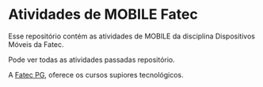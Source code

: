 # Atividades de MOBILE Fatec

Esse repositório contém as atividades de MOBILE da disciplina Dispositivos Móveis da Fatec.

Pode ver todas as atividades passadas repositório.

A [Fatec PG](https://fatecpg.edu.br/), oferece os cursos supiores tecnológicos.
